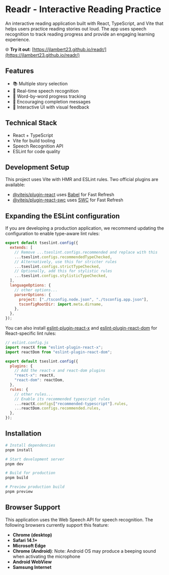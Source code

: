 # Readr - Interactive Reading Practice

An interactive reading application built with React, TypeScript, and Vite that helps users practice reading stories out loud. The app uses speech recognition to track reading progress and provide an engaging learning experience.

🌐 **Try it out**: [https://jlambert23.github.io/readr/](https://jlambert23.github.io/readr/)

## Features

- 📚 Multiple story selection
- 🎤 Real-time speech recognition
- 📝 Word-by-word progress tracking
- 🌟 Encouraging completion messages
- 🎯 Interactive UI with visual feedback

## Technical Stack

- React + TypeScript
- Vite for build tooling
- Speech Recognition API
- ESLint for code quality

## Development Setup

This project uses Vite with HMR and ESLint rules. Two official plugins are available:

- [@vitejs/plugin-react](https://github.com/vitejs/vite-plugin-react/blob/main/packages/plugin-react/README.md) uses [Babel](https://babeljs.io/) for Fast Refresh
- [@vitejs/plugin-react-swc](https://github.com/vitejs/vite-plugin-react-swc) uses [SWC](https://swc.rs/) for Fast Refresh

## Expanding the ESLint configuration

If you are developing a production application, we recommend updating the configuration to enable type-aware lint rules:

```js
export default tseslint.config({
  extends: [
    // Remove ...tseslint.configs.recommended and replace with this
    ...tseslint.configs.recommendedTypeChecked,
    // Alternatively, use this for stricter rules
    ...tseslint.configs.strictTypeChecked,
    // Optionally, add this for stylistic rules
    ...tseslint.configs.stylisticTypeChecked,
  ],
  languageOptions: {
    // other options...
    parserOptions: {
      project: ["./tsconfig.node.json", "./tsconfig.app.json"],
      tsconfigRootDir: import.meta.dirname,
    },
  },
});
```

You can also install [eslint-plugin-react-x](https://github.com/Rel1cx/eslint-react/tree/main/packages/plugins/eslint-plugin-react-x) and [eslint-plugin-react-dom](https://github.com/Rel1cx/eslint-react/tree/main/packages/plugins/eslint-plugin-react-dom) for React-specific lint rules:

```js
// eslint.config.js
import reactX from "eslint-plugin-react-x";
import reactDom from "eslint-plugin-react-dom";

export default tseslint.config({
  plugins: {
    // Add the react-x and react-dom plugins
    "react-x": reactX,
    "react-dom": reactDom,
  },
  rules: {
    // other rules...
    // Enable its recommended typescript rules
    ...reactX.configs["recommended-typescript"].rules,
    ...reactDom.configs.recommended.rules,
  },
});
```

## Installation

```bash
# Install dependencies
pnpm install

# Start development server
pnpm dev

# Build for production
pnpm build

# Preview production build
pnpm preview
```

## Browser Support

This application uses the Web Speech API for speech recognition. The following browsers currently support this feature:

- **Chrome (desktop)**
- **Safari 14.1+**
- **Microsoft Edge**
- **Chrome (Android)**: Note: Android OS may produce a beeping sound when activating the microphone
- **Android WebView**
- **Samsung Internet**
```
